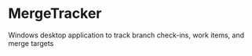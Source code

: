 # MergeTracker
Windows desktop application to track branch check-ins, work items, and merge targets
